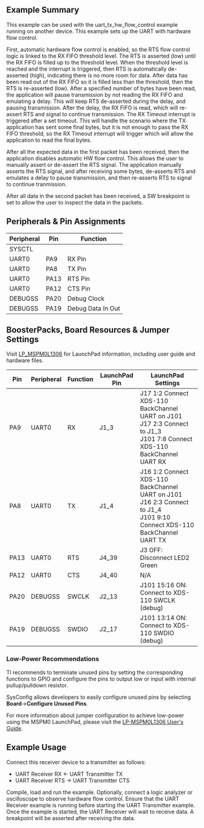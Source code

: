## Example Summary

This example can be used with the uart_tx_hw_flow_control example running on another device.
This example sets up the UART with hardware flow control.

First, automatic hardware flow control is enabled, so the RTS flow control logic is linked to the RX FIFO threshold level.
The RTS is asserted (low) until the RX FIFO is filled up to the threshold level.
When the threshold level is reached and the interrupt is triggered, then RTS is automatically de-asserted (high), indicating there is no more room for data.
After data has been read out of the RX FIFO so it is filled less than the threshold, then the RTS is re-asserted (low).
After a specified number of bytes have been read, the application will pause transmission by not reading the RX FIFO and emulating a delay.
This will keep RTS de-asserted during the delay, and pausing transmission. After the delay, the RX FIFO is read, which will re-assert RTS and signal to continue transmission.
The RX Timeout interrupt is triggered after a set timeout. This will handle the scenario where the TX application has sent some final bytes, but it is not enough to pass the RX FIFO threshold, so the RX Timeout interrupt will trigger which will allow the application to read the final bytes.

After all the expected data in the first packet has been received, then the application disables automatic HW flow control. This allows the user to manually assert or de-assert the RTS signal.
The application manually asserts the RTS signal, and after receiving some bytes, de-asserts RTS and emulates a delay to pause transmission, and then re-asserts RTS to signal to continue tranmission.

After all data in the second packet has been received, a SW breakpoint is set to allow the user to inspect the data in the packets.

## Peripherals & Pin Assignments

| Peripheral | Pin | Function |
| --- | --- | --- |
| SYSCTL |  |  |
| UART0 | PA9 | RX Pin |
| UART0 | PA8 | TX Pin |
| UART0 | PA13 | RTS Pin |
| UART0 | PA12 | CTS Pin |
| DEBUGSS | PA20 | Debug Clock |
| DEBUGSS | PA19 | Debug Data In Out |

## BoosterPacks, Board Resources & Jumper Settings

Visit [LP_MSPM0L1306](https://www.ti.com/tool/LP-MSPM0L1306) for LaunchPad information, including user guide and hardware files.

| Pin | Peripheral | Function | LaunchPad Pin | LaunchPad Settings |
| --- | --- | --- | --- | --- |
| PA9 | UART0 | RX | J1_3 | J17 1:2 Connect XDS-110 BackChannel UART on J101<br>J17 2:3 Connect to J1_3<br>J101 7:8 Connect XDS-110 BackChannel UART RX |
| PA8 | UART0 | TX | J1_4 | J16 1:2 Connect XDS-110 BackChannel UART on J101<br>J16 2:3 Connect to J1_4<br>J101 9:10 Connect XDS-110 BackChannel UART TX |
| PA13 | UART0 | RTS | J4_39 | J3 OFF: Disconnect LED2 Green |
| PA12 | UART0 | CTS | J4_40 | N/A |
| PA20 | DEBUGSS | SWCLK | J2_13 | J101 15:16 ON: Connect to XDS-110 SWCLK (debug) |
| PA19 | DEBUGSS | SWDIO | J2_17 | J101 13:14 ON: Connect to XDS-110 SWDIO (debug) |

### Low-Power Recommendations
TI recommends to terminate unused pins by setting the corresponding functions to
GPIO and configure the pins to output low or input with internal
pullup/pulldown resistor.

SysConfig allows developers to easily configure unused pins by selecting **Board**→**Configure Unused Pins**.

For more information about jumper configuration to achieve low-power using the
MSPM0 LaunchPad, please visit the [LP-MSPM0L1306 User's Guide](https://www.ti.com/lit/slau869).

## Example Usage
Connect this receiver device to a transmitter as follows:
- UART Receiver RX <- UART Transmitter TX
- UART Receiver RTS -> UART Transmitter CTS

Compile, load and run the example.
Optionally, connect a logic analyzer or oscilloscope to observe hardware flow control.
Ensure that the UART Receiver example is running before starting the UART Transmitter example.
Once the example is started, the UART Receiver will wait to receive data.
A breakpoint will be asserted after receiving the data.
